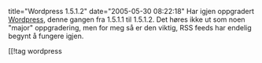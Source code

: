title="Wordpress 1.5.1.2"
date="2005-05-30 08:22:18"
Har igjen oppgradert <a href="http://www.wordpress.org">Wordpress</a>, denne gangen fra 1.5.1.1 til 1.5.1.2. Det høres ikke ut som noen "major" oppgradering, men for meg så er den viktig, RSS feeds har endelig begynt å fungere igjen.

[[!tag  wordpress
